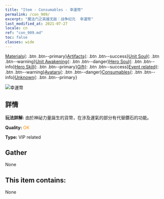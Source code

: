```yaml
---
title: "Item - Consumables - 幸運幣"
permalink: /con_909/
excerpt: "魔法门之英雄无敌：战争纪元  幸運幣"
last_modified_at: 2021-07-27
locale: cn
ref: "con_909.md"
toc: false
classes: wide
---
```

 [Materials](/ItemsCN/){: .btn .btn--primary}[Artifacts](/ItemsCN/Artifacts/){: .btn .btn--success}[Unit Soul](/ItemsCN/UnitSoul/){: .btn .btn--warning}[Unit Awakening](/ItemsCN/UnitAwakening/){: .btn .btn--danger}[Hero Soul](/ItemsCN/HeroSoul/){: .btn .btn--info}[Hero Skill](/ItemsCN/HeroSkill/){: .btn .btn--primary}[Gift](/ItemsCN/Gift/){: .btn .btn--success}[Event related](/ItemsCN/Events/){: .btn .btn--warning}[Avatars](/ItemsCN/Avatars/){: .btn .btn--danger}[Consumables](/ItemsCN/Consumables/){: .btn .btn--info}[Unknown](/ItemsCN/Unknown/){: .btn .btn--primary}

 ![幸運幣](/images/t/i_40002.png)

## 詳情
 **玩法詳解:** 由於神祕力量誕生的貨幣，在涉及運氣的部分有代替鑽石的功能。

 **Quality:** <span style="color: #FF8C00">OK</span>

 **Type:** VIP related

## Gather

  None

## This item contains:

  None

